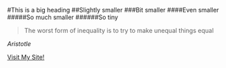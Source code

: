 #This is a big heading
##Slightly smaller
###Bit smaller
####Even smaller
#####So much smaller
######So tiny

>The worst form of inequality is to try to make unequal things equal

*Aristotle*

[Visit My Site!](http://ernestodelfrade.com)
